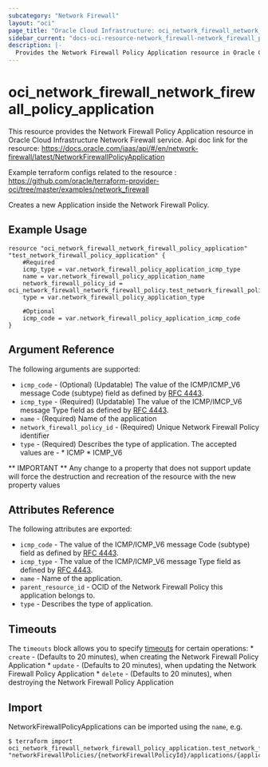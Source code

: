 ```yaml
---
subcategory: "Network Firewall"
layout: "oci"
page_title: "Oracle Cloud Infrastructure: oci_network_firewall_network_firewall_policy_application"
sidebar_current: "docs-oci-resource-network_firewall-network_firewall_policy_application"
description: |-
  Provides the Network Firewall Policy Application resource in Oracle Cloud Infrastructure Network Firewall service
---
```


# oci_network_firewall_network_firewall_policy_application
This resource provides the Network Firewall Policy Application resource in Oracle Cloud Infrastructure Network Firewall service.
Api doc link for the resource: https://docs.oracle.com/iaas/api/#/en/network-firewall/latest/NetworkFirewallPolicyApplication

Example terraform configs related to the resource : https://github.com/oracle/terraform-provider-oci/tree/master/examples/network_firewall

Creates a new Application inside the Network Firewall Policy.


## Example Usage

```hcl
resource "oci_network_firewall_network_firewall_policy_application" "test_network_firewall_policy_application" {
	#Required
	icmp_type = var.network_firewall_policy_application_icmp_type
	name = var.network_firewall_policy_application_name
	network_firewall_policy_id = oci_network_firewall_network_firewall_policy.test_network_firewall_policy.id
	type = var.network_firewall_policy_application_type

	#Optional
	icmp_code = var.network_firewall_policy_application_icmp_code
}
```

## Argument Reference

The following arguments are supported:

* `icmp_code` - (Optional) (Updatable) The value of the ICMP/ICMP_V6 message Code (subtype) field as defined by [RFC 4443](https://www.rfc-editor.org/rfc/rfc4443.html#section-2.1).
* `icmp_type` - (Required) (Updatable) The value of the ICMP/IMCP_V6 message Type field as defined by [RFC 4443](https://www.rfc-editor.org/rfc/rfc4443.html#section-2.1).
* `name` - (Required) Name of the application
* `network_firewall_policy_id` - (Required) Unique Network Firewall Policy identifier
* `type` - (Required) Describes the type of application. The accepted values are - * ICMP * ICMP_V6


** IMPORTANT **
Any change to a property that does not support update will force the destruction and recreation of the resource with the new property values

## Attributes Reference

The following attributes are exported:

* `icmp_code` - The value of the ICMP/ICMP_V6 message Code (subtype) field as defined by [RFC 4443](https://www.rfc-editor.org/rfc/rfc4443.html#section-2.1).
* `icmp_type` - The value of the ICMP/ICMP_V6 message Type field as defined by [RFC 4443](https://www.rfc-editor.org/rfc/rfc4443.html#section-2.1).
* `name` - Name of the application.
* `parent_resource_id` - OCID of the Network Firewall Policy this application belongs to.
* `type` - Describes the type of application.

## Timeouts

The `timeouts` block allows you to specify [timeouts](https://registry.terraform.io/providers/oracle/oci/latest/docs/guides/changing_timeouts) for certain operations:
	* `create` - (Defaults to 20 minutes), when creating the Network Firewall Policy Application
	* `update` - (Defaults to 20 minutes), when updating the Network Firewall Policy Application
	* `delete` - (Defaults to 20 minutes), when destroying the Network Firewall Policy Application


## Import

NetworkFirewallPolicyApplications can be imported using the `name`, e.g.

```
$ terraform import oci_network_firewall_network_firewall_policy_application.test_network_firewall_policy_application "networkFirewallPolicies/{networkFirewallPolicyId}/applications/{applicationName}" 
```

